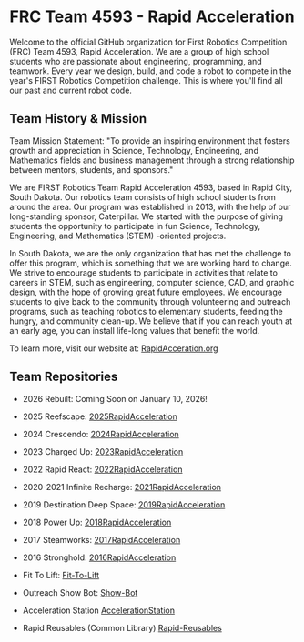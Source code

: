 # FRC Team 4593 - Rapid Acceleration
Welcome to the official GitHub organization for First Robotics Competition (FRC) Team 4593, Rapid Acceleration. We are a group of high school students who are passionate about engineering, programming, and teamwork. Every year we design, build, and code a robot to compete in the year's FIRST Robotics Competition challenge. This is where you'll find all our past and current robot code.

## Team History & Mission
Team Mission Statement: "To provide an inspiring environment that fosters growth and appreciation in Science, Technology, Engineering, and Mathematics fields and business management through a strong relationship between mentors, students, and sponsors."

We are FIRST Robotics Team Rapid Acceleration 4593, based in Rapid City, South Dakota. Our robotics team consists of high school students from around the area. Our program was established in 2013, with the help of our long-standing sponsor, Caterpillar. We started with the purpose of giving students the opportunity to participate in fun Science, Technology, Engineering, and Mathematics (STEM) -oriented projects.

In South Dakota, we are the only organization that has met the challenge to offer this program, which is something that we are working hard to change. We strive to encourage students to participate in activities that relate to careers in STEM, such as engineering, computer science, CAD, and graphic design, with the hope of growing great future employees. We encourage students to give back to the community through volunteering and outreach programs, such as teaching robotics to elementary students, feeding the hungry, and community clean-up. We believe that if you can reach youth at an early age, you can install life-long values that benefit the world.

To learn more, visit our website at: [RapidAcceration.org](https://www.rapidacceleration.org/)

## Team Repositories
* 2026 Rebuilt: Coming Soon on January 10, 2026!
* 2025 Reefscape: [2025RapidAcceleration](https://github.com/RapidAcceleration-4593/2025RapidAcceleration)
* 2024 Crescendo: [2024RapidAcceleration](https://github.com/RapidAcceleration-4593/2024RapidAcceleration)
* 2023 Charged Up: [2023RapidAcceleration](https://github.com/RapidAcceleration-4593/2023RapidAcceleration)
* 2022 Rapid React: [2022RapidAcceleration](https://github.com/RapidAcceleration-4593/2022RapidAcceleration)
* 2020-2021 Infinite Recharge: [2021RapidAcceleration](https://github.com/RapidAcceleration-4593/2021RapidAcceleration)
* 2019 Destination Deep Space: [2019RapidAcceleration](https://github.com/RapidAcceleration-4593/2019RapidAcceleration)
* 2018 Power Up: [2018RapidAcceleration](https://github.com/RapidAcceleration-4593/2018RapidAcceleration)
* 2017 Steamworks: [2017RapidAcceleration](https://github.com/RapidAcceleration-4593/2017RapidAcceleration)
* 2016 Stronghold: [2016RapidAcceleration](https://github.com/RapidAcceleration-4593/2016RapidAcceleration)

* Fit To Lift: [Fit-To-Lift](https://github.com/RapidAcceleration-4593/Fit-To-Lift)
* Outreach Show Bot: [Show-Bot](https://github.com/RapidAcceleration-4593/Show-Bot)
* Acceleration Station [AccelerationStation](https://github.com/TylerMueller08/AccelerationStation)
* Rapid Reusables (Common Library) [Rapid-Reusables](https://github.com/RapidAcceleration-4593/rapid-reusables)
